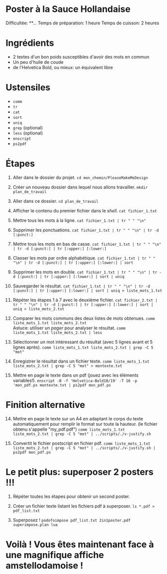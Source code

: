 Poster à la Sauce Hollandaise
=============================

Difficultée: **...
Temps de préparation: 1 heure
Temps de cuisson: 2 heures

Ingrédients
===========

- 2 textes d'un bon poids susceptibles d'avoir des mots en commun
- Un peu d'huile de coude
- de l'Helvetica Bold, ou mieux: un équivalent libre

Ustensiles
==========

- `comm`
- `tr`
- `cat`
- `sort`
- `uniq`
- `grep` (optional)
- `less` (optional)
- `enscript`
- `ps2pdf`

Étapes
======

01. Aller dans le dossier du projet.
    `cd mon_chemin/PleaseMakeMeDesign`

02. Créer un nouveau dossier dans lequel nous allons travailler.
    `mkdir plan_de_travail`

03. Aller dans ce dossier.
    `cd plan_de_travail`
    
04. Afficher le contenu du premier fichier dans le *shell*.
    `cat fichier_1.txt`

05. Mettre tous les mots à la ligne.
    `cat fichier_1.txt | tr " " "\n"`

06. Supprimer les ponctuations.
    `cat fichier_1.txt | tr " " "\n" | tr -d [:punct:]`

07. Mettre tous les mots en bas de casse.
    `cat fichier_1.txt | tr " " "\n" | tr -d [:punct:] | tr [:upper:] [:lower:]`

08. Classer les mots par ordre alphabétique.
    `cat fichier_1.txt | tr " " "\n" | tr -d [:punct:] | tr [:upper:] [:lower:] | sort`

09. Supprimer les mots en double.
    `cat fichier_1.txt | tr " " "\n" | tr -d [:punct:] | tr [:upper:] [:lower:] | sort | uniq`

10. Sauvegarder le résultat.
    `cat fichier_1.txt | tr " " "\n" | tr -d [:punct:] | tr [:upper:] [:lower:] | sort | uniq > liste_mots_1.txt`

11. Répéter les étapes 1 à 7 avec le deuxième fichier.
    `cat fichier_2.txt | tr " " "\n" | tr -d [:punct:] | tr [:upper:] [:lower:] | sort | uniq > liste_mots_2.txt`

12. Comparer les mots communs des deux listes de mots obtenues.
    `comm liste_mots_1.txt liste_mots_2.txt`  
    Astuce: utiliser un *pager* pour analyser le résultat.
    `comm liste_mots_1.txt liste_mots_2.txt | less`

13. Sélectionner un mot intéressant du résultat (avec 5 lignes avant et 5 lignes après).
    `comm liste_mots_1.txt liste_mots_2.txt | grep -C 5 "mot"`

14. Enregistrer le résultat dans un fichier texte.
    `comm liste_mots_1.txt liste_mots_2.txt | grep -C 5 "mot" > montexte.txt`

15. Mettre en page le texte dans un pdf (jouez avec les éléments variables!).
    `enscript -B -f 'Helvetica-Bold18/19' -T 16 -p 'mon_pdf.ps montexte.txt | ps2pdf mon_pdf.ps`


Finition alternative
====================

14. Mettre en page le texte sur un A4 en adaptant le corps du texte automatiquement pour remplir le format sur toute la hauteur. (le fichier obtenu s'appelle "my_pdf.pdf")
    `comm liste_mots_1.txt liste_mots_2.txt | grep -C 5 "mot" | ../scripts/./v-justify.sh`

15. Convertit le fichier postscript en fichier pdf.
    `comm liste_mots_1.txt liste_mots_2.txt | grep -C 5 "mot" | ../scripts/./v-justify.sh | ps2pdf mon_pdf.ps`


Le petit plus: superposer 2 posters !!!
=======================================

1. Répéter toutes les étapes pour obtenir un second poster.

2. Créer un fichier texte listant les fichiers pdf à superposer.
    `ls *.pdf > pdf_list.txt`

3. Superposez !
    `podofoimpose pdf_list.txt 2in1poster.pdf superimpose.plan lua`



Voilà ! Vous êtes maintenant face à une magnifique affiche amstellodamoise !
============================================================================

